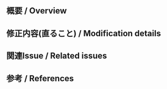 ## 概要 / Overview
<!-- どんな内容かざっくり記述 -->

## 修正内容(直ること) / Modification details
<!-- 直したことを記述 -->

## 関連Issue / Related issues
<!-- 既存のIssueのリンクを貼る (もしIssueがなかったら今作ろう) -->

## 参考 / References
<!-- 参考情報/リンク（実装上の懸念点や注意点などあれば記載） -->
